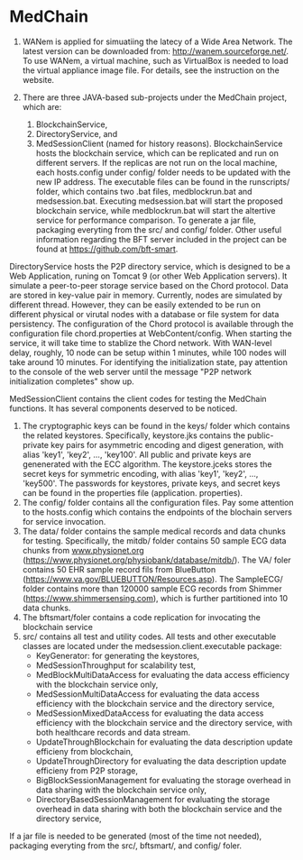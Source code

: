 # MedChain

1. WANem is applied for simuatiing the latecy of a Wide Area Network. The latest version can be downloaded from: http://wanem.sourceforge.net/. To use WANem, a virtual machine, such as VirtualBox is needed to load the virtual appliance image file. For details, see the instruction on the website.

2. There are three JAVA-based sub-projects under the MedChain project, which are:
	1) BlockchainService,
	2) DirectoryService, and
	3) MedSessionClient (named for history reasons).
BlockchainService hosts the blockchain service, which can be replicated and run on different servers. If the replicas are not run on the local machine, each hosts.config under config/ folder needs to be updated with the new IP address. The executable files can be found in the runscripts/ folder, which contains two .bat files, medblockrun.bat and medsession.bat. Executing medsession.bat will start the proposed blockchain service, while medblockrun.bat will start the altertive service for performance comparison. To generate a jar file, packaging everyting from the src/ and config/ folder. Other useful information regarding the BFT server included in the project can be found at https://github.com/bft-smart.

DirectoryService hosts the P2P directory service, which is designed to be a Web Application, runing on Tomcat 9 (or other Web Application servers). It simulate a peer-to-peer storage service based on the Chord protocol. Data are stored in key-value pair in memory. Currently, nodes are simulated by different thread. However, they can be easily extended to be run on different physical or virutal nodes with a database or file system for data persistency. The configuration of the Chord protocol is available through the configuration file chord.properties at WebContent/config. When starting the service, it will take time to stablize the Chord network. With WAN-level delay, roughly, 10 node can be setup within 1 minutes, while 100 nodes will take around 10 minutes. For identifying the initialization state, pay attention to the console of the web server until the message "P2P network initialization completes" show up.

MedSessionClient contains the client codes for testing the MedChain functions. It has several components deserved to be noticed.
1) The cryptographic keys can be found in the keys/ folder which contains the related keystores. Specifically, keystore.jks contains the public-private key pairs for asymmetric encoding and digest generation, with alias 'key1', 'key2', ..., 'key100'. All public and private keys are genenerated with the ECC algorithm. The keystore.jceks stores the secret keys for symmetric encoding, with alias 'key1', 'key2', ..., 'key500'. The passwords for keystores, private keys, and secret keys can be found in the properties file (application. properties).
2) The config/ folder contains all the configuration files. Pay some attention to the hosts.config which contains the endpoints of the blochain servers for service invocation.
3) The data/ folder contains the sample medical records and data chunks for testing. Specifically, the mitdb/ folder contains 50 sample ECG data chunks from www.physionet.org (https://www.physionet.org/physiobank/database/mitdb/). The VA/ foler contains 50 EHR sample record fils from BlueButton (https://www.va.gov/BLUEBUTTON/Resources.asp). The SampleECG/ folder contains more than 120000 sample ECG records from Shimmer (https://www.shimmersensing.com), which is further partitioned into 10 data chunks.
4) The bftsmart/foler contains a code replication for invocating the blockchain service
5) src/ contains all test and utility codes. All tests and other executable classes are located under the medsession.client.executable package:
	* KeyGenerator: for generating the keystores,
	* MedSessionThroughput for scalability test,
	* MedBlockMultiDataAccess for evaluating the data access efficiency with the blockchain service only,
	* MedSessionMultiDataAccess for evaluating the data access efficiency with the blockchain service and the directory service,
	* MedSessionMixedDataAccess for evaluating the data access efficiency with the blockchain service and the directory service, with both healthcare records and data stream.
	* UpdateThroughBlockchain for evaluating the data description update efficieny from blockchain,
	* UpdateThroughDirectory for evaluating the data description update efficieny from P2P storage,
	* BigBlockSessionManagement for evaluating the storage overhead in data sharing with the blockchain service only,
	* DirectoryBasedSessionManagement for evaluating the storage overhead in data sharing with both the blockchain service and the directory service,

If a jar file is needed to be generated (most of the time not needed), packaging everyting from the src/, bftsmart/, and config/ foler.
